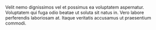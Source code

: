 Velit nemo dignissimos vel et possimus ea voluptatem aspernatur. Voluptatem qui fuga odio beatae ut soluta sit natus in. Vero labore perferendis laboriosam at. Itaque veritatis accusamus ut praesentium commodi.
